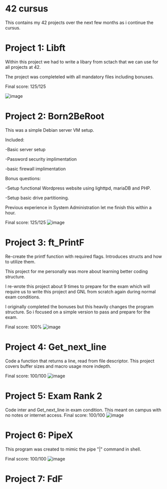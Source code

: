 # 42 cursus
 This contains my 42 projects over the next few months as i continue the cursus.


# Project 1: Libft

Within this project we had to write a libary from sctach that we can use for all projects at 42. 

The project was completeled with all mandatory files including bonuses. 

Final score: 125/125

![image](https://user-images.githubusercontent.com/87857751/154270794-7c5f0dd9-0ac3-4720-befe-be0a2ff8bcf7.png)


# Project 2: Born2BeRoot

This was a simple Debian server VM setup. 

Included:

-Basic server setup

-Password security implimentation

-basic firewall implimentation

Bonus questions:

-Setup functional Wordpress website using lighttpd, mariaDB and PHP. 

-Setup basic drive partitioning. 

Previous experience in System Administration let me finish this within a hour.

Final score: 125/125
![image](https://user-images.githubusercontent.com/87857751/154270720-22de8e35-23bd-4f7a-bf05-8036daadfc21.png)



# Project 3: ft_PrintF

Re-create the printf function with required flags. Introduces structs and how to utilize them.


This project for me personally was more about learning better coding structure. 

I re-wrote this project about 9 times to prepare for the exam which will require us to write this project and GNL from scratch again during normal exam conditions.

I originally completed the bonuses but this heavily changes the program structure. So i focused on a simple version to pass and prepare for the exam. 

Final score: 100%
![image](https://user-images.githubusercontent.com/87857751/154270772-e11dcdc9-8096-404b-8485-4cd9707173df.png)



# Project 4: Get_next_line

Code a function that returns a line, read from file descriptor. 
This project covers buffer sizes and macro usage more indepth. 

Final score: 100/100
![image](https://user-images.githubusercontent.com/87857751/154270865-e781202c-0e15-4e62-97c5-4b75ccef6efe.png)


# Project 5: Exam Rank 2

Code inter and Get_next_line in exam condition. This meant on campus with no notes or internet access.
Final score: 100/100
![image](https://user-images.githubusercontent.com/87857751/154270984-95fda326-9739-491f-bbc3-7e901f9e2da9.png)

# Project 6: PipeX 
This program was created to mimic the pipe "|" command in shell.

Final score: 100/100
![image](https://user-images.githubusercontent.com/87857751/154271048-0b08ff8a-1b30-41c8-b51c-8d20be548c23.png)

# Project 7: FdF


 
